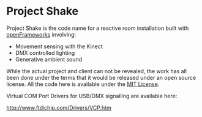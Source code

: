 # Project Shake

Project Shake is the code name for a reactive room installation built with [openFrameworks](http://openframeworks.cc/) involving:

* Movement sensing with the Kinect
* DMX controlled lighting
* Generative ambient sound

While the actual project and client can not be revealed, the work has all been done under the terms that it would be released under an open source license. All the code here is available under the [MIT License](https://secure.wikimedia.org/wikipedia/en/wiki/Mit_license).

Virtual COM Port Drivers for USB/DMX signalling are available here:

http://www.ftdichip.com/Drivers/VCP.htm